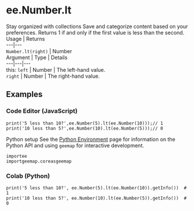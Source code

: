  
#  ee.Number.lt
Stay organized with collections  Save and categorize content based on your preferences. 
Returns 1 if and only if the first value is less than the second. Usage | Returns  
---|---  
`Number.lt(right)` | Number  
Argument | Type | Details  
---|---|---  
this: `left` | Number | The left-hand value.  
`right` | Number | The right-hand value.  
## Examples
### Code Editor (JavaScript)
```
print('5 less than 10?',ee.Number(5).lt(ee.Number(10)));// 1
print('10 less than 5?',ee.Number(10).lt(ee.Number(5)));// 0
```

Python setup
See the [ Python Environment](https://developers.google.com/earth-engine/guides/python_install) page for information on the Python API and using `geemap` for interactive development.
```
importee
importgeemap.coreasgeemap
```

### Colab (Python)
```
print('5 less than 10?', ee.Number(5).lt(ee.Number(10)).getInfo())  # 1
print('10 less than 5?', ee.Number(10).lt(ee.Number(5)).getInfo())  # 0
```

